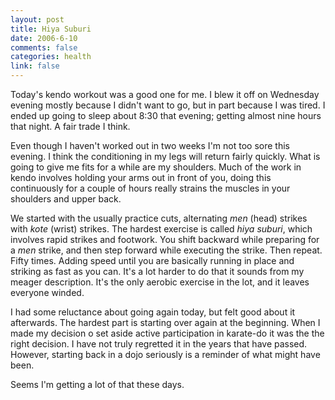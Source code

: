 ```yaml
--- 
layout: post
title: Hiya Suburi
date: 2006-6-10
comments: false
categories: health
link: false
---
```

Today's kendo workout was a good one for me. I blew it off on Wednesday evening mostly because I didn't want to go, but in part because I was tired. I ended up going to sleep about 8:30 that evening; getting almost nine hours that night. A fair trade I think.

Even though I haven't worked out in two weeks I'm not too sore this evening. I think the conditioning in my legs will return fairly quickly. What is going to give me fits for a while are my shoulders. Much of the work in kendo involves holding your arms out in front of you, doing this continuously for a couple of hours really strains the muscles in your shoulders and upper back.

We started with the usually practice cuts, alternating <em>men</em> (head) strikes with <em>kote</em> (wrist) strikes. The hardest exercise is called <em>hiya suburi</em>, which involves rapid strikes and footwork. You shift backward while preparing for a <em>men</em> strike, and then step forward while executing the strike. Then repeat. Fifty times. Adding speed until you are basically running in place and striking as fast as you can. It's a lot harder to do that it sounds from my meager description. It's the only aerobic exercise in the lot, and it leaves everyone winded.

I had some reluctance about going again today, but felt good about it afterwards. The hardest part is starting over again at the beginning. When I made my decision o set aside active participation in karate-do it was the the right decision. I have not truly regretted it in the years that have passed. However, starting back in a dojo seriously is a reminder of what might have been.

Seems I'm getting a lot of that these days.
